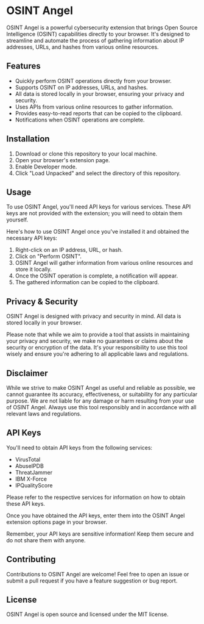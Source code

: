 # OSINT Angel

OSINT Angel is a powerful cybersecurity extension that brings Open Source Intelligence (OSINT) capabilities directly to your browser. It's designed to streamline and automate the process of gathering information about IP addresses, URLs, and hashes from various online resources.

## Features

- Quickly perform OSINT operations directly from your browser.
- Supports OSINT on IP addresses, URLs, and hashes.
- All data is stored locally in your browser, ensuring your privacy and security.
- Uses APIs from various online resources to gather information.
- Provides easy-to-read reports that can be copied to the clipboard.
- Notifications when OSINT operations are complete.

## Installation

1. Download or clone this repository to your local machine.
2. Open your browser's extension page.
3. Enable Developer mode.
4. Click "Load Unpacked" and select the directory of this repository.

## Usage

To use OSINT Angel, you'll need API keys for various services. These API keys are not provided with the extension; you will need to obtain them yourself.

Here's how to use OSINT Angel once you've installed it and obtained the necessary API keys:

1. Right-click on an IP address, URL, or hash.
2. Click on "Perform OSINT".
3. OSINT Angel will gather information from various online resources and store it locally.
4. Once the OSINT operation is complete, a notification will appear.
5. The gathered information can be copied to the clipboard.

## Privacy & Security

OSINT Angel is designed with privacy and security in mind. All data is stored locally in your browser.

Please note that while we aim to provide a tool that assists in maintaining your privacy and security, we make no guarantees or claims about the security or encryption of the data. It's your responsibility to use this tool wisely and ensure you're adhering to all applicable laws and regulations.

## Disclaimer

While we strive to make OSINT Angel as useful and reliable as possible, we cannot guarantee its accuracy, effectiveness, or suitability for any particular purpose. We are not liable for any damage or harm resulting from your use of OSINT Angel. Always use this tool responsibly and in accordance with all relevant laws and regulations.

## API Keys

You'll need to obtain API keys from the following services:

- VirusTotal
- AbuseIPDB
- ThreatJammer
- IBM X-Force
- IPQualityScore

Please refer to the respective services for information on how to obtain these API keys.

Once you have obtained the API keys, enter them into the OSINT Angel extension options page in your browser.

Remember, your API keys are sensitive information! Keep them secure and do not share them with anyone.

## Contributing

Contributions to OSINT Angel are welcome! Feel free to open an issue or submit a pull request if you have a feature suggestion or bug report.

## License

OSINT Angel is open source and licensed under the MIT license.
